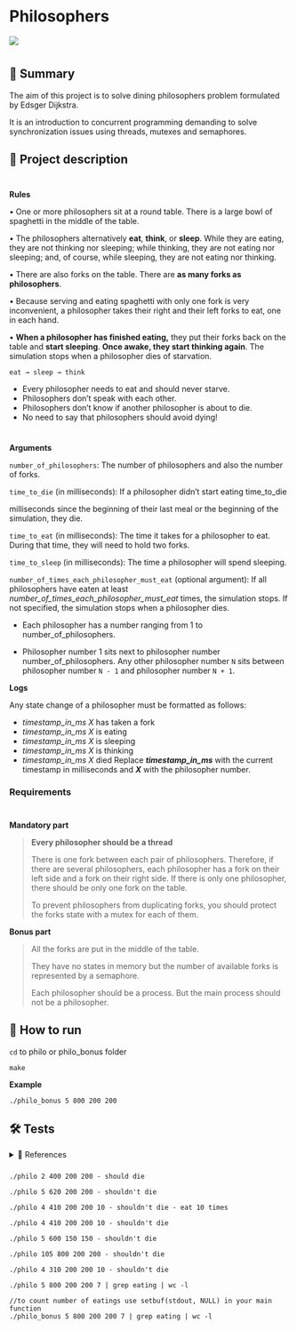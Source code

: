 # Philosophers

<div>
<span>
	<img src="https://img.shields.io/badge/language-00599C?logo=C&logoColor=white&style=for-the-badge">
</span>
</div>

<div style="height: 10px"></div>

## 📄 Summary

The aim of this project is to solve dining philosophers problem formulated by Edsger Dijkstra.

It is an introduction to concurrent programming demanding to solve synchronization issues using threads, mutexes and semaphores.

## 🤔 Project description

<div style="height: 10px"></div>

**Rules**

• One or more philosophers sit at a round table.
There is a large bowl of spaghetti in the middle of the table.

• The philosophers alternatively **eat**, **think**, or **sleep**.
While they are eating, they are not thinking nor sleeping;
while thinking, they are not eating nor sleeping;
and, of course, while sleeping, they are not eating nor thinking.

• There are also forks on the table. There are **as many forks as philosophers**.

• Because serving and eating spaghetti with only one fork is very inconvenient, a philosopher takes their right and their left forks to eat, one in each hand.

• **When a philosopher has finished eating,** they put their forks back on the table and **start sleeping**. **Once awake, they start thinking again**. The simulation stops when  a philosopher dies of starvation.
    
   `eat → sleep → think`

- Every philosopher needs to eat and should never starve.
- Philosophers don’t speak with each other.
- Philosophers don’t know if another philosopher is about to die.
- No need to say that philosophers should avoid dying!

<div style="height: 10px"></div>

**Arguments**

`number_of_philosophers`: The number of philosophers and also the number
of forks.

`time_to_die` (in milliseconds): If a philosopher didn’t start eating time_to_die

milliseconds since the beginning of their last meal or the beginning of the simulation, they die.

`time_to_eat` (in milliseconds): The time it takes for a philosopher to eat.
During that time, they will need to hold two forks.

`time_to_sleep` (in milliseconds): The time a philosopher will spend sleeping.

`number_of_times_each_philosopher_must_eat` (optional argument): If all
philosophers have eaten at least *number_of_times_each_philosopher_must_eat*
times, the simulation stops. If not specified, the simulation stops when a philosopher dies.

- Each philosopher has a number ranging from 1 to number_of_philosophers.

- Philosopher number 1 sits next to philosopher number number_of_philosophers. Any other philosopher number `N` sits between philosopher number `N - 1` and philosopher number `N + 1`.

**Logs**

Any state change of a philosopher must be formatted as follows:
- *timestamp_in_ms X* has taken a fork
- *timestamp_in_ms X* is eating
- *timestamp_in_ms X* is sleeping
- *timestamp_in_ms X* is thinking
- *timestamp_in_ms X* died
Replace ***timestamp_in_ms*** with the current timestamp in milliseconds and ***X*** with the philosopher number.

### Requirements
<div style="height: 10px"></div>

**Mandatory part**

> **Every philosopher should be a thread**
>
> There is one fork between each pair of philosophers. Therefore, if there are several philosophers, each philosopher has a fork on their left side and a fork on their right side. If there is only one philosopher, there should be only one fork on the table.
>
> To prevent philosophers from duplicating forks, you should protect the forks state with a mutex for each of them.

**Bonus part**

> All the forks are put in the middle of the table.
>
> They have no states in memory but the number of available forks is represented by a semaphore.
>
> Each philosopher should be a process. But the main process should not be a philosopher.

## 🏁 How to run

<code>cd</code> to philo or philo_bonus folder

<code>make</code>

**Example**

	./philo_bonus 5 800 200 200

## 🛠 Tests

<details>
<div style="height: 10px"></div>
<summary>🔗 References</summary>

[Philosophers visualizer](https://github.com/nafuka11/philosophers-visualizer)

[ywake/Philosophers](https://github.com/ywake/Philosophers)

</details>

<div style="height: 10px"></div>

	./philo 2 400 200 200 - should die

	./philo 5 620 200 200 - shouldn't die

	./philo 4 410 200 200 10 - shouldn't die - eat 10 times

	./philo 4 410 200 200 10 - shouldn't die

	./philo 5 600 150 150 - shouldn't die

	./philo 105 800 200 200 - shouldn't die

	./philo 4 310 200 200 10 - shouldn't die

	./philo 5 800 200 200 7 | grep eating | wc -l

	//to count number of eatings use setbuf(stdout, NULL) in your main function
	./philo_bonus 5 800 200 200 7 | grep eating | wc -l